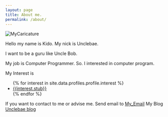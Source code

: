 ```yaml
---
layout: page
title: About me.
permalink: /about/
---
```

![MyCaricature]({{site.url}}/images/KIDO.jpg)

Hello my name is Kido. 
My nick is Unclebae. 

I want to be a guru like Uncle Bob.

My job is Computer Programmer. So. I interested in computer program.

My Interest is 
<ul>
{% for interest in site.data.profiles.profile.interest %}
  <li>
    <a href="{{interest.url}}">
      {{interest.stub}}
	</a>
  </li>
{% endfor %}
</ul>

If you want to contact to me or advise me.
Send email to [My_Email](mailTo:{{site.data.profiles.profile.contact.email}})
My Blog [Unclebae blog]({{site.data.profiles.profile.contact.blog}})
